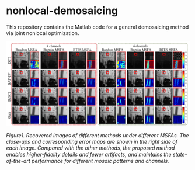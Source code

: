 # nonlocal-demosaicing

This repository contains the Matlab code for a general demosaicing method via joint nonlocal optimization.

![image](https://github.com/bianlab/nonlocal-demosaicing/raw/master/results/Simulation-results.png)

*Figure1. Recovered images of different methods under different MSFAs. The close-ups and corresponding error maps are shown in the right side of each image. Compared with the other methods, the proposed method enables higher-ﬁdelity details and fewer artifacts, and maintains the state-of-the-art performance for different mosaic patterns and channels.*
